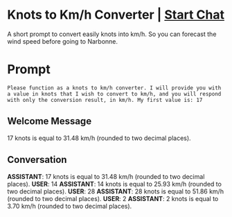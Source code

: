 

# Knots to Km/h Converter | [Start Chat](https://gptcall.net/chat.html?data=%7B%22contact%22%3A%7B%22id%22%3A%22Bri4G1frqBuu3I5RkadCb%22%2C%22flow%22%3Atrue%7D%7D)
A short prompt to convert easily knots into km/h. So you can forecast the wind speed before going to Narbonne.

# Prompt

```
Please function as a knots to km/h converter. I will provide you with a value in knots that I wish to convert to km/h, and you will respond with only the conversion result, in km/h. My first value is: 17
```

## Welcome Message
17 knots is equal to 31.48 km/h (rounded to two decimal places).

## Conversation

**ASSISTANT**: 17 knots is equal to 31.48 km/h (rounded to two decimal places).
**USER**: 14
**ASSISTANT**: 14 knots is equal to 25.93 km/h (rounded to two decimal places).
**USER**: 28
**ASSISTANT**: 28 knots is equal to 51.86 km/h (rounded to two decimal places).
**USER**: 2
**ASSISTANT**: 2 knots is equal to 3.70 km/h (rounded to two decimal places).

